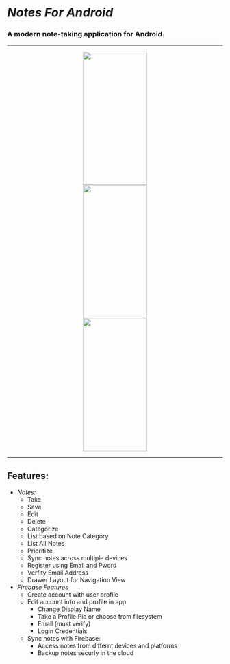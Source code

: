 # _Notes For Android_
### A modern note-taking application for Android. 
____
<div align="center">
<img src="https://github.com/HarryDulaney/notes-android-app/blob/master/doc-resources/Note_App_list.png" width="150px" height="310px"/><br>
<img src="https://github.com/HarryDulaney/notes-android-app/blob/master/doc-resources/Note_List_2.png" width="150px" height="310px"/><br>
<img src="https://github.com/HarryDulaney/notes-android-app/blob/master/doc-resources/Note-Screen.png" width="150px" height="310px" /><br>
</div>
   
____      


## Features:
* _Notes:_
    * Take
    * Save
    * Edit
    * Delete
    * Categorize
    * List based on Note Category
    * List All Notes
    * Prioritize
    * Sync notes across multiple devices 
    * Register using Email and Pword
    * Verfity Email Address
    * Drawer Layout for Navigation View
* _Firebase Features_
    * Create account with user profile 
    * Edit account info and profile in app 
        * Change Display Name
        * Take a Profile Pic or choose from filesystem
        * Email (must verify)
        * Login Credentials
    * Sync notes with Firebase:
        * Access notes from differnt devices and platforms
        * Backup notes securly in the cloud 
        
       
